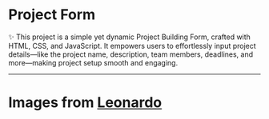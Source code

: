 
# Project Form

✨ This project is a simple yet dynamic Project Building Form, crafted with HTML, CSS, and JavaScript. It empowers users to effortlessly input project details—like the project name, description, team members, deadlines, and more—making project setup smooth and engaging. 

---

# Images from [Leonardo](https://app.leonardo.ai/image-generation)
